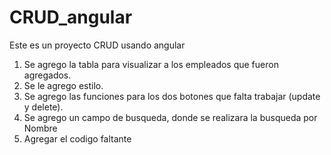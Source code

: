 # CRUD_angular
Este es un proyecto CRUD usando angular

1. Se agrego la tabla para visualizar a los empleados que fueron agregados.
2. Se le agrego estilo.
3. Se agrego las funciones para los dos botones que falta trabajar
    (update y delete).
4. Se agrego un campo de busqueda, donde se realizara la busqueda por Nombre
5. Agregar el codigo faltante
